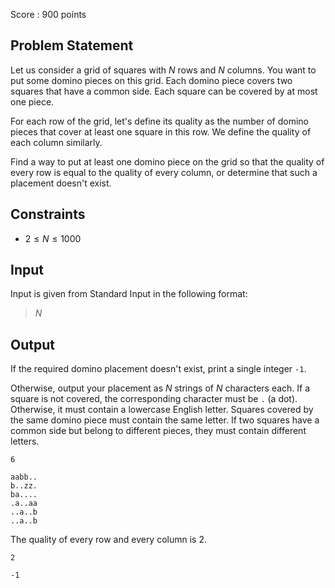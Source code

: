 Score : $900$ points

## Problem Statement

Let us consider a grid of squares with $N$ rows and $N$ columns. You want to put some domino pieces on this grid.
Each domino piece covers two squares that have a common side. Each square can be covered by at most one piece.

For each row of the grid, let's define its quality as the number of domino pieces that cover at least one square in this row.
We define the quality of each column similarly.

Find a way to put at least one domino piece on the grid so that the quality of every row is equal to the quality of every column,
or determine that such a placement doesn't exist.

## Constraints

- $2 \le N \le 1000$

## Input

Input is given from Standard Input in the following format:

> $N$

## Output

If the required domino placement doesn't exist, print a single integer `-1`.

Otherwise, output your placement as $N$ strings of $N$ characters each.
If a square is not covered, the corresponding character must be `.` (a dot).
Otherwise, it must contain a lowercase English letter.
Squares covered by the same domino piece must contain the same letter.
If two squares have a common side but belong to different pieces, they must contain different letters.

```input1
6
```

```output1
aabb..
b..zz.
ba....
.a..aa
..a..b
..a..b
```

The quality of every row and every column is 2.

```input2
2
```

```output2
-1
```